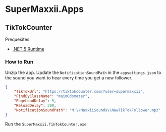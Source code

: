 # SuperMaxxii.Apps

## TikTokCounter

Prequesites: 
- [.NET 5 Runtime](https://dotnet.microsoft.com/download/dotnet/5.0)


### How to Run

Unzip the app. Update the `NotificationSoundPath` in the `appsettings.json`
to the sound you want to hear every time you get a new follower.

```JSON
{
	"TikTokUrl": "https://tiktokcounter.com/?user=supermaxxii",
	"FindByClassName": "mainOdometer",
	"PageLoadDelay": 5,
	"ReloadDelay": 300,
	"NotificationSoundPath": "M:\\MaxxiiSounds\\NewTikTokFollower.mp3"
}
```

 Run the `SuperMaxxii.TikTokCounter.exe`